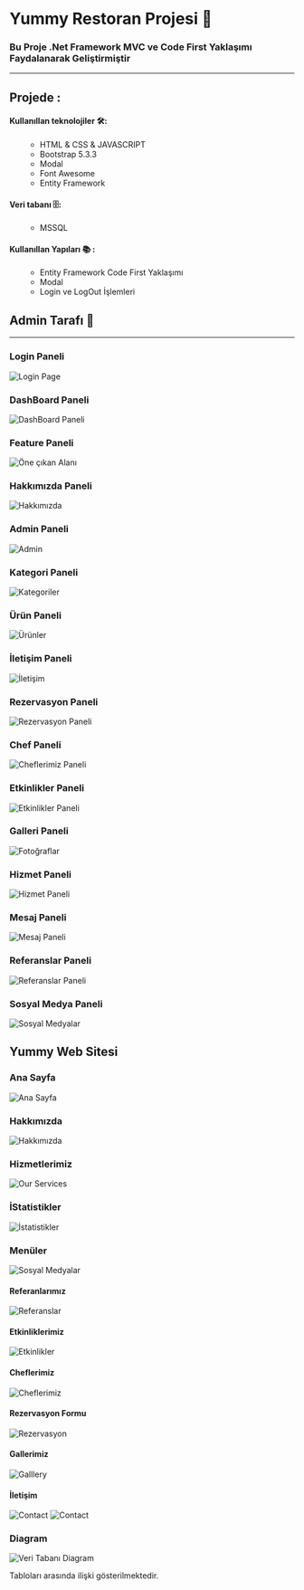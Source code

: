 ﻿﻿<html>
<head>
    <link rel="stylesheet" href="https://cdnjs.cloudflare.com/ajax/libs/font-awesome/5.15.4/css/all.min.css">
</head>
<body>

# Yummy Restoran Projesi 🚀

### Bu Proje .Net Framework MVC ve Code First Yaklaşımı Faydalanarak Geliştirmiştir
<hr />

## Projede :

#### Kullanıllan teknolojiler  🛠:

   <ul style="list-style:circle; margin-left:30px"> 
		<li> HTML & CSS & JAVASCRIPT </li>
		<li> Bootstrap 5.3.3 </li>
		<li> Modal </li>
		<li> Font Awesome </li>
		<li> Entity Framework</li>
   </ul>

#### Veri tabanı 🗄️: 

<ul style="list-style:circle; margin-left:30px">
	<li>MSSQL</li>
</ul>

#### Kullanıllan Yapıları 	📚 :

<ul style="list-style:circle; margin-left:30px">
	<li> Entity Framework Code First Yaklaşımı </li>
	<li> Modal </li>
	<li> Login ve LogOut İşlemleri </li>

</ul>

## Admin Tarafı 🔧
 <hr/>

### Login Paneli
<img src="screenshoots/img/LoginPage.PNG" alt="Login Page"/>

### DashBoard Paneli
<img src="screenshoots/img/dashboard.PNG" alt="DashBoard Paneli"/>

### Feature Paneli
<img src="screenshoots/img/feature.PNG" alt="Öne çıkan Alanı"/>

### Hakkımızda Paneli
<img src="screenshoots/img/aboutPage.PNG" alt="Hakkımızda"/>

### Admin Paneli
<img src="screenshoots/img/adminPage.PNG" alt="Admin"/>

### Kategori Paneli
<img src="screenshoots/img/Category.PNG" alt="Kategoriler"/>

### Ürün Paneli
<img src="screenshoots/img/Product.PNG" alt="Ürünler"/>

### İletişim Paneli
<img src="screenshoots/img/contact.PNG" alt="İletişim"/>

### Rezervasyon Paneli
<img src="screenshoots/img/reservation.PNG" alt="Rezervasyon Paneli"/>

### Chef Paneli
<img src="screenshoots/img/chefPage.PNG" alt="Cheflerimiz Paneli"/>

### Etkinlikler Paneli
<img src="screenshoots/img/Event.PNG" alt="Etkinlikler Paneli"/>

### Galleri Paneli
<img src="screenshoots/img/Gallery.PNG" alt="Fotoğraflar"/>


### Hizmet Paneli
<img src="screenshoots/img/service.PNG" alt="Hizmet Paneli"/>

### Mesaj Paneli
<img src="screenshoots/img/Message.PNG" alt="Mesaj Paneli"/>

### Referanslar Paneli
<img src="screenshoots/img/referanslar.PNG" alt="Referanslar Paneli"/>

### Sosyal Medya Paneli
<img src="screenshoots/img/SocialMedia.PNG" alt="Sosyal Medyalar "/>

## Yummy Web Sitesi  

### Ana Sayfa 
<img src="screenshoots/img/YummyHomePage.PNG" alt="Ana Sayfa "/>

### Hakkımızda 
<img src="screenshoots/img/YummyAbout.PNG" alt="Hakkımızda "/>

### Hizmetlerimiz
<img src="screenshoots/img/YummyHizmetr.PNG" alt="Our Services "/>

### İStatistikler 
<img src="screenshoots/img/Statistik.PNG" alt="İstatistikler "/>

### Menüler 
<img src="screenshoots/img/Menuler.PNG" alt="Sosyal Medyalar "/>

 #### Referanlarımız 
<img src="screenshoots/img/YummyTestimonial.PNG" alt="Referanslar"/>

#### Etkinliklerimiz 
<img src="screenshoots/img/YummyEtkinlik.PNG" alt="Etkinlikler"/>

#### Cheflerimiz 
<img src="screenshoots/img/Cheflerimiz.PNG" alt="Cheflerimiz"/>

#### Rezervasyon Formu 
<img src="screenshoots/img/YummyRezervasyon.PNG" alt="Rezervasyon"/>

#### Gallerimiz 
<img src="screenshoots/img/YummyGallery.PNG" alt="Galllery"/>

#### İletişim 
<img src="screenshoots/img/YummyContact.PNG" alt="Contact"/>
<img src="screenshoots/img/YummyContactInfo.PNG" alt="Contact"/>

### Diagram 
<img src="screenshoots/img/diagram.PNG" alt="Veri Tabanı Diagram"/>

 Tabloları arasında ilişki gösterilmektedir.
</body>
<html>
